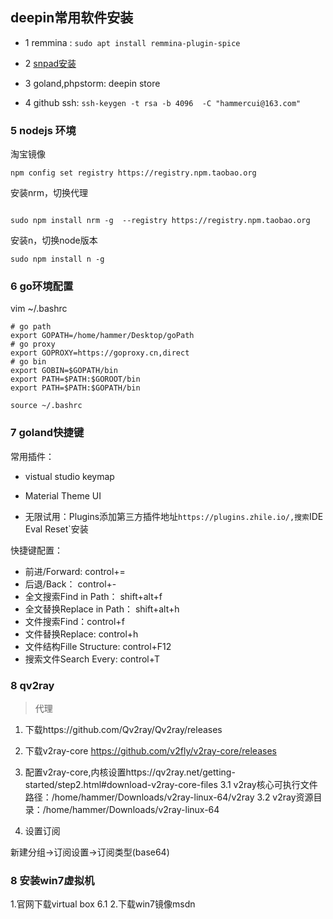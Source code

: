 ## deepin常用软件安装

* 1 remmina : `sudo apt install remmina-plugin-spice`

* 2 [snpad安装](https://blog.csdn.net/u010318957/article/details/115204096)

* 3 goland,phpstorm: deepin store

* 4 github ssh: `ssh-keygen -t rsa -b 4096  -C "hammercui@163.com"` 

### 5 nodejs 环境

淘宝镜像
```
npm config set registry https://registry.npm.taobao.org
```

安装nrm，切换代理
```

sudo npm install nrm -g  --registry https://registry.npm.taobao.org
```

安装n，切换node版本
```
sudo npm install n -g
```

### 6 go环境配置
vim ~/.bashrc
```
# go path
export GOPATH=/home/hammer/Desktop/goPath 
# go proxy
export GOPROXY=https://goproxy.cn,direct
# go bin
export GOBIN=$GOPATH/bin
export PATH=$PATH:$GOROOT/bin
export PATH=$PATH:$GOPATH/bin
```

```
source ~/.bashrc
```

### 7 goland快捷键

常用插件：

* vistual studio keymap

* Material Theme UI

* 无限试用：Plugins添加第三方插件地址`https://plugins.zhile.io/,搜索`IDE Eval Reset`安装


快捷键配置：

* 前进/Forward: control+=
* 后退/Back： control+-
* 全文搜索Find in Path： shift+alt+f
* 全文替换Replace in Path： shift+alt+h
* 文件搜索Find：control+f
* 文件替换Replace: control+h
* 文件结构Fille Structure: control+F12
* 搜索文件Search Every: control+T

### 8 qv2ray 
>代理

1. 下载https://github.com/Qv2ray/Qv2ray/releases

2. 下载v2ray-core  https://github.com/v2fly/v2ray-core/releases

3. 配置v2ray-core,内核设置https://qv2ray.net/getting-started/step2.html#download-v2ray-core-files
3.1 v2ray核心可执行文件路径：/home/hammer/Downloads/v2ray-linux-64/v2ray
3.2 v2ray资源目录：/home/hammer/Downloads/v2ray-linux-64

4. 设置订阅

新建分组->订阅设置->订阅类型(base64)

### 8 安装win7虚拟机

1.官网下载virtual box 6.1
2.下载win7镜像msdn